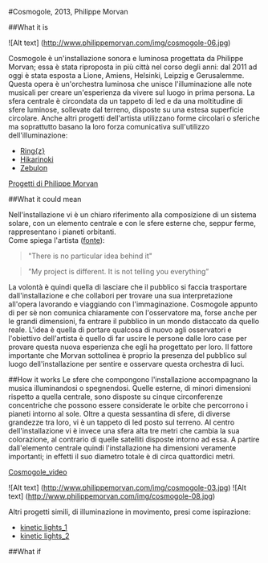 #Cosmogole, 2013, Philippe Morvan

##What it is

![Alt text] (http://www.philippemorvan.com/img/cosmogole-06.jpg)

Cosmogole è un'installazione sonora e luminosa progettata da Philippe Morvan; essa è stata riproposta in più città nel corso degli anni: dal 2011 ad oggi è stata esposta a Lione, Amiens, Helsinki, Leipzig e Gerusalemme. Questa opera è un'orchestra luminosa che unisce l'illuminazione alle note musicali per creare un'esperienza da vivere sul luogo in prima persona. La sfera centrale è circondata da un tappeto di led e da una moltitudine di sfere luminose, sollevate dal terreno, disposte su una estesa superficie circolare. Anche altri progetti dell'artista utilizzano forme circolari o sferiche ma soprattutto basano la loro forza comunicativa sull'utilizzo dell'illuminazione:

* [Ring{z}](http://www.philippemorvan.com/ring_z.html)
* [Hikarinoki](http://www.philippemorvan.com/hikarinoki.html)
* [Zebulon](http://www.philippemorvan.com/Zebulon.html)

[Progetti di Philippe Morvan](https://vimeo.com/113000952)

##What it could mean

Nell'installazione vi è un chiaro riferimento alla composizione di un sistema solare, con un elemento centrale e con le sfere esterne che, seppur ferme, rappresentano i pianeti orbitanti.  
Come spiega l'artista ([fonte](http://www.staroriga.lv/013/en/english-philippe-morvan-my-project-is-not-telling-you-everything/)):
 > "There is no particular idea behind it"
 
 > ”My project is different. It is not telling you everything”
 
La volontà è quindi quella di lasciare che il pubblico si faccia trasportare dall'installazione e che collabori per trovare una sua interpretazione all'opera lavorando e viaggiando con l'immaginazione. Cosmogole appunto di per sè non comunica chiaramente con l'osservatore ma, forse anche per le grandi dimensioni, fa entrare il pubblico in un mondo distaccato da quello reale.
L'idea è quella di portare qualcosa di nuovo agli osservatori e l'obiettivo dell'artista è quello di far uscire le persone dalle loro case per provare questa nuova esperienza che egli ha progettato per loro. Il fattore importante che Morvan sottolinea è proprio la presenza del pubblico sul luogo dell'installazione per sentire e osservare questa orchestra di luci. 

##How it works
Le sfere che compongono l'installazione accompagnano la musica illuminandosi o spegnendosi. Quelle esterne, di minori dimensioni rispetto a quella centrale, sono disposte su cinque circonferenze concentriche che possono essere considerate le orbite che percorrono i pianeti intorno al sole. Oltre a questa sessantina di sfere, di diverse grandezze tra loro, vi è un tappeto di led posto sul terreno. Al centro dell'installazione vi è invece una sfera alta tre metri che cambia la sua colorazione, al contrario di quelle satelliti disposte intorno ad essa. A partire dall'elemento centrale quindi l'installazione ha dimensioni veramente importanti; in effetti il suo diametro totale è di circa quattordici metri. 

[Cosmogole_video](https://vimeo.com/78148404)

![Alt text] (http://www.philippemorvan.com/img/cosmogole-03.jpg)
![Alt text] (http://www.philippemorvan.com/img/cosmogole-08.jpg)

Altri progetti simili, di illuminazione in movimento, presi come ispirazione:
* [kinetic lights_1](https://www.youtube.com/watch?v=uyvGrNDeO3o)
* [kinetic lights_2](https://vimeo.com/74538932)

##What if
